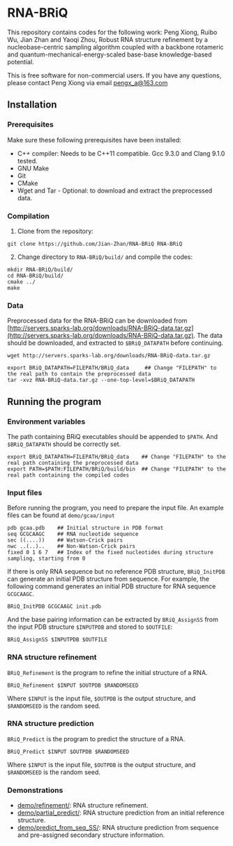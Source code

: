# RNA-BRiQ

This repository contains codes for the following work: Peng Xiong, Ruibo Wu, Jian Zhan and Yaoqi Zhou, Robust RNA structure refinement by a nucleobase-centric sampling algorithm coupled with a backbone rotameric and quantum-mechanical-energy-scaled base-base knowledge-based potential.

This is free software for non-commercial users. If you have any questions, please contact Peng Xiong via email pengx_a@163.com


## Installation

### Prerequisites

Make sure these following prerequisites have been installed:
* C++ compiler: Needs to be C++11 compatible. Gcc 9.3.0 and Clang 9.1.0 tested.
* GNU Make
* Git
* CMake
* Wget and Tar - Optional: to download and extract the preprocessed data.

### Compilation

1. Clone from the repository:

```
git clone https://github.com/Jian-Zhan/RNA-BRiQ RNA-BRiQ
```

2. Change directory to `RNA-BRiQ/build/` and compile the codes:
```
mkdir RNA-BRiQ/build/
cd RNA-BRiQ/build/
cmake ../
make
```

### Data

Preprocessed data for the RNA-BRiQ can be downloaded from [http://servers.sparks-lab.org/downloads/RNA-BRiQ-data.tar.gz](http://servers.sparks-lab.org/downloads/RNA-BRiQ-data.tar.gz). The data should be downloaded, and extracted to `$BRiQ_DATAPATH` before continuing.

```
wget http://servers.sparks-lab.org/downloads/RNA-BRiQ-data.tar.gz

export BRiQ_DATAPATH=FILEPATH/BRiQ_data     ## Change "FILEPATH" to the real path to contain the preprocessed data
tar -xvz RNA-BRiQ-data.tar.gz --one-top-level=$BRiQ_DATAPATH
```

## Running the program

### Environment variables

The path containing BRiQ executables should be appended to `$PATH`. And `$BRiQ_DATAPATH` should be correctly set.

```
export BRiQ_DATAPATH=FILEPATH/BRiQ_data    ## Change "FILEPATH" to the real path containing the preprocessed data
export PATH=$PATH:FILEPATH/BRiQ/build/bin  ## Change "FILEPATH" to the real path containing the compiled codes
```

### Input files

Before running the program, you need to prepare the input file. An example files can be found at `demo/gcaa/input`

```
pdb gcaa.pdb    ## Initial structure in PDB format
seq GCGCAAGC    ## RNA nucleotide sequence
sec ((....))    ## Watson-Crick pairs
nwc ..(..)..    ## Non-Watson-Crick pairs
fixed 0 1 6 7   ## Index of the fixed nucleotides during structure sampling, starting from 0
```

If there is only RNA sequence but no reference PDB structure, `BRiQ_InitPDB` can generate an initial PDB structure from sequence. For example, the following command generates an initial PDB structure for RNA sequence `GCGCAAGC`.

```
BRiQ_InitPDB GCGCAAGC init.pdb
```

And the base pairing information can be extracted by `BRiQ_AssignSS` from the input PDB structure `$INPUTPDB` and stored to `$OUTFILE`:

```
BRiQ_AssignSS $INPUTPDB $OUTFILE
```

### RNA structure refinement

`BRiQ_Refinement` is the program to refine the initial structure of a RNA.

```
BRiQ_Refinement $INPUT $OUTPDB $RANDOMSEED
```

Where `$INPUT` is the input file, `$OUTPDB` is the output structure, and `$RANDOMSEED` is the random seed.

### RNA structure prediction

`BRiQ_Predict` is the program to predict the structure of a RNA.
```
BRiQ_Predict $INPUT $OUTPDB $RANDOMSEED
```

Where `$INPUT` is the input file, `$OUTPDB` is the output structure, and `$RANDOMSEED` is the random seed.

### Demonstrations

* [demo/refinement/](demo/refinement/): RNA structure refinement.
* [demo/partial_predict/](demo/partial_predict/): RNA structure prediction from an initial reference structure.
* [demo/predict_from_seq_SS/](demo/predict_from_seq_SS/): RNA structure prediction from sequence and pre-assigned secondary structure information.
